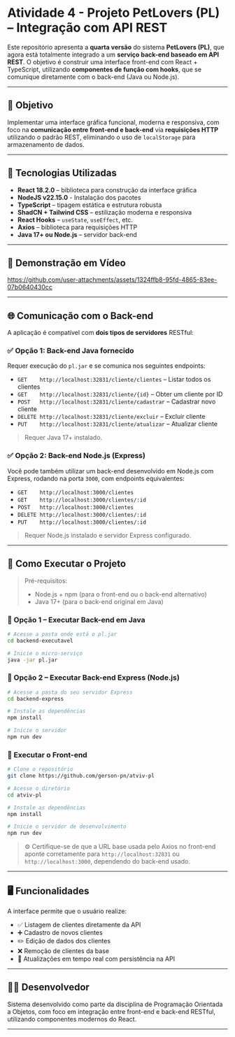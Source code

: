 # Atividade 4 - Projeto PetLovers (PL) – Integração com API REST

Este repositório apresenta a **quarta versão** do sistema **PetLovers (PL)**, que agora está totalmente integrado a um **serviço back-end baseado em API REST**. O objetivo é construir uma interface front-end com React + TypeScript, utilizando **componentes de função com hooks**, que se comunique diretamente com o back-end (Java ou Node.js).

---

## 🎯 Objetivo

Implementar uma interface gráfica funcional, moderna e responsiva, com foco na **comunicação entre front-end e back-end** via **requisições HTTP** utilizando o padrão REST, eliminando o uso de `localStorage` para armazenamento de dados.

---

## 🧰 Tecnologias Utilizadas

- **React 18.2.0** – biblioteca para construção da interface gráfica
- **NodeJS v22.15.0** - Instalação dos pacotes
- **TypeScript** – tipagem estática e estrutura robusta  
- **ShadCN + Tailwind CSS** – estilização moderna e responsiva  
- **React Hooks** – `useState`, `useEffect`, etc.  
- **Axios** – biblioteca para requisições HTTP  
- **Java 17+ ou Node.js** – servidor back-end

---

## 🎥 Demonstração em Vídeo





https://github.com/user-attachments/assets/1324ffb8-95fd-4865-83ee-07b0640430cc




---

## 🌐 Comunicação com o Back-end

A aplicação é compatível com **dois tipos de servidores** RESTful:

### ✅ Opção 1: Back-end Java fornecido

Requer execução do `pl.jar` e se comunica nos seguintes endpoints:

- `GET    http://localhost:32831/cliente/clientes` – Listar todos os clientes  
- `GET    http://localhost:32831/cliente/{id}` – Obter um cliente por ID  
- `POST   http://localhost:32831/cliente/cadastrar` – Cadastrar novo cliente  
- `DELETE http://localhost:32831/cliente/excluir` – Excluir cliente  
- `PUT    http://localhost:32831/cliente/atualizar` – Atualizar cliente  

> Requer Java 17+ instalado.

### ✅ Opção 2: Back-end Node.js (Express)

Você pode também utilizar um back-end desenvolvido em Node.js com Express, rodando na porta `3000`, com endpoints equivalentes:

- `GET    http://localhost:3000/clientes`  
- `GET    http://localhost:3000/clientes/:id`  
- `POST   http://localhost:3000/clientes`  
- `DELETE http://localhost:3000/clientes/:id`  
- `PUT    http://localhost:3000/clientes/:id`  

> Requer Node.js instalado e servidor Express configurado.

---

## 🚀 Como Executar o Projeto

> Pré-requisitos:
> - Node.js + npm (para o front-end ou o back-end alternativo)
> - Java 17+ (para o back-end original em Java)

### 🔹 Opção 1 – Executar Back-end em Java

```bash
# Acesse a pasta onde está o pl.jar
cd backend-executavel

# Inicie o micro-serviço
java -jar pl.jar
```

### 🔹 Opção 2 – Executar Back-end Express (Node.js)

```bash
# Acesse a pasta do seu servidor Express
cd backend-express

# Instale as dependências
npm install

# Inicie o servidor
npm run dev
```

### 🔹 Executar o Front-end

```bash
# Clone o repositório
git clone https://github.com/gerson-pn/atviv-pl

# Acesse o diretório
cd atviv-pl

# Instale as dependências
npm install

# Inicie o servidor de desenvolvimento
npm run dev
```

> ⚙️ Certifique-se de que a URL base usada pelo Axios no front-end aponte corretamente para `http://localhost:32831` ou `http://localhost:3000`, dependendo do back-end usado.

---

## 🖥️ Funcionalidades

A interface permite que o usuário realize:

- ✅ Listagem de clientes diretamente da API  
- ➕ Cadastro de novos clientes  
- ✏️ Edição de dados dos clientes  
- ❌ Remoção de clientes da base  
- 🔄 Atualizações em tempo real com persistência na API

---

## 👨‍💻 Desenvolvedor

Sistema desenvolvido como parte da disciplina de Programação Orientada a Objetos, com foco em integração entre front-end e back-end RESTful, utilizando componentes modernos do React.

---

